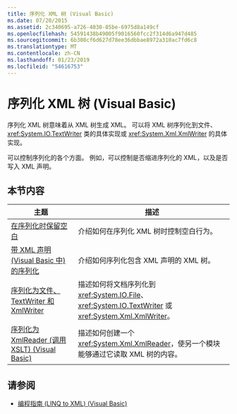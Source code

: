 ```yaml
---
title: 序列化 XML 树 (Visual Basic)
ms.date: 07/20/2015
ms.assetid: 2c340695-a726-4030-85be-6975d8a149cf
ms.openlocfilehash: 54591438b49005f9016560fcc2f314d6a947d485
ms.sourcegitcommit: 6b308cf6d627d78ee36dbbae8972a310ac7fd6c8
ms.translationtype: MT
ms.contentlocale: zh-CN
ms.lasthandoff: 01/23/2019
ms.locfileid: "54616753"
---
```

# <a name="serializing-xml-trees-visual-basic"></a>序列化 XML 树 (Visual Basic)
序列化 XML 树意味着从 XML 树生成 XML。 可以将 XML 树序列化到文件、<xref:System.IO.TextWriter> 类的具体实现或 <xref:System.Xml.XmlWriter> 的具体实现。  
  
 可以控制序列化的各个方面。 例如，可以控制是否缩进序列化的 XML，以及是否写入 XML 声明。  
  
## <a name="in-this-section"></a>本节内容  
  
|主题|描述|  
|-----------|-----------------|  
|[在序列化时保留空白](../../../../visual-basic/programming-guide/concepts/linq/preserving-white-space-while-serializing.md)|介绍如何在序列化 XML 树时控制空白行为。|  
|[带 XML 声明 (Visual Basic 中) 的序列化](../../../../visual-basic/programming-guide/concepts/linq/serializing-with-an-xml-declaration.md)|介绍如何序列化包含 XML 声明的 XML 树。|  
|[序列化为文件、TextWriter 和 XmlWriter](../../../../visual-basic/programming-guide/concepts/linq/serializing-to-files-textwriters-and-xmlwriters.md)|描述如何将文档序列化到 <xref:System.IO.File>、<xref:System.IO.TextWriter> 或 <xref:System.Xml.XmlWriter>。|  
|[序列化为 XmlReader (调用 XSLT) (Visual Basic)](../../../../visual-basic/programming-guide/concepts/linq/serializing-to-an-xmlreader-invoking-xslt.md)|描述如何创建一个 <xref:System.Xml.XmlReader>，使另一个模块能够通过它读取 XML 树的内容。|  
  
## <a name="see-also"></a>请参阅
- [编程指南 (LINQ to XML) (Visual Basic)](../../../../visual-basic/programming-guide/concepts/linq/programming-guide-linq-to-xml.md)
